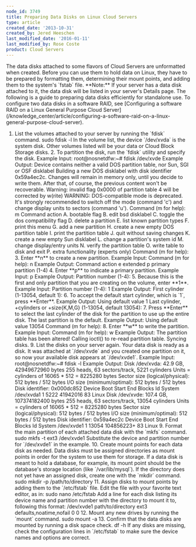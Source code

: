 ```yaml
---
node_id: 3749
title: Preparing Data Disks on Linux Cloud Servers
type: article
created_date: '2013-10-31'
created_by: Jered Heeschen
last_modified_date: '2016-01-11'
last_modified_by: Rose Coste
product: Cloud Servers
---
```


The data disks attached to some flavors of Cloud Servers are unformatted
when created. Before you can use them to hold data on Linux, they have
to be prepared by formatting them, determining their mount points, and
adding them to the system's \`fstab\` file. \*\*Note:\*\* If your server
has a data disk attached to it, the data disk will be listed in your
server's Details page. The following is a guide to preparing data disks
efficiently for standalone use. To configure two data disks in a
software RAID, see \[Configuring a software RAID on a Linux General
Purpose Cloud
Server\](/knowledge\_center/article/configuring-a-software-raid-on-a-linux-general-purpose-cloud-server).
1. List the volumes attached to your server by running the \`fdisk\`
command. sudo fdisk -l In the volume list, the device \`/dev/xvda\` is
the system disk. Other volumes listed will be your data or Cloud Block
Storage disks. 2. To partition the disk, run the \`fdisk\` utility and
specify the disk. Example Input: root@nosnetdfw:\~\# fdisk /dev/xvde
Example Output: Device contains neither a valid DOS partition table, nor
Sun, SGI or OSF disklabel Building a new DOS disklabel with disk
identifier 0x59a4ec2c. Changes will remain in memory only, until you
decide to write them. After that, of course, the previous content won't
be recoverable. Warning: invalid flag 0x0000 of partition table 4 will
be corrected by w(rite) WARNING: DOS-compatible mode is deprecated. It's
strongly recommended to switch off the mode (command 'c') and change
display units to sectors (command 'u'). Command (m for help): m Command
action A. bootable flag B. edit bsd disklabel C. toggle the dos
compatibility flag D. delete a partition E. list known partition types
F. print this menu G. add a new partition H. create a new empty DOS
partition table I. print the partition table J. quit without saving
changes K. create a new empty Sun disklabel L. change a partition's
system id M. change display/entry units N. verify the partition table O.
write table to disk and exit P. extra functionality (experts only)
Command (m for help): 3. Enter \*\*n\*\* to create a new partition.
Example Input: Command (m for help): n Example Output: Command action e
extended p primary partition (1-4) 4. Enter \*\*p\*\* to indicate a
primary partition. Example Input: p Example Output: Partition number
(1-4): 5. Because this is the first and only partition that you are
creating on the volume, enter \*\*1\*\*. Example Input: Partition number
(1-4): 1 Example Output: First cylinder (1-13054, default 1): 6. To
accept the default start cylinder, which is \`1\`, press \*\*Enter\*\*.
Example Output: Using default value 1 Last cylinder, +cylinders or
+size{K,M,G} (1-13054, default 13054): 7. Press \*\*Enter\*\* to select
the last cylinder of the disk for the partition to use up the entire
disk. The last partition is the default. Example Output: Using default
value 13054 Command (m for help): 8. Enter \*\*w\*\* to write the
partition. Example Input: Command (m for help): w Example Output: The
partition table has been altered! Calling ioctl() to re-read partition
table. Syncing disks. 9. List the disks on your server again. Your data
disk is ready as a disk. It was attached at \`/dev/xvde\` and you
created one partition on it, so now your available disk appears at
\`/dev/xvde1\`. Example Input: root@nosnetdfw:\~\# fdisk -l Example
Output: Disk /dev/xvda: 42.9 GB, 42949672960 bytes 255 heads, 63
sectors/track, 5221 cylinders Units = cylinders of 16065 \* 512 =
8225280 bytes Sector size (logical/physical): 512 bytes / 512 bytes I/O
size (minimum/optimal): 512 bytes / 512 bytes Disk identifier:
0x000dc852 Device Boot Start End Blocks Id System /dev/xvda1 1 5222
41942016 83 Linux Disk /dev/xvde: 107.4 GB, 107374182400 bytes 255
heads, 63 sectors/track, 13054 cylinders Units = cylinders of 16065 \*
512 = 8225280 bytes Sector size (logical/physical): 512 bytes / 512
bytes I/O size (minimum/optimal): 512 bytes / 512 bytes Disk identifier:
0x59a4ec2c Device Boot Start End Blocks Id System /dev/xvde1 1 13054
104856223+ 83 Linux 9. Format the main partition of each attached data
disk with the \`mkfs\` command. sudo mkfs -t ext3 /dev/xvde1 Substitute
the device and partition number for \`/dev/xvde1\` in the example. 10.
Create mount points for each data disk as needed. Data disks must be
assigned directories as mount points in order for the system to use them
for storage. If a data disk is meant to hold a database, for example,
its mount point should be the database's storage location (like
\`/var/lib/mysql\`). If the directory does not yet have an assigned
disk, create one with the \`mkdir\` command. sudo mkdir -p
/path/to/directory 11. Assign disks to mount points by adding them to
the \`/etc/fstab\` file. Edit the file with your favorite text editor,
as in: sudo nano /etc/fstab Add a line for each disk listing its device
name and partition number with the directory to mount it to, following
this format: /dev/xvde1 path/to/directory ext3 defaults,noatime,nofail 0
0 12. Mount any new drives by running the \`mount\` command. sudo mount
-a 13. Confirm that the data disks are mounted by running a disk space
check. df -h If any disks are missing, check the configuration lines in
\`/etc/fstab\` to make sure the device names and options are correct.


